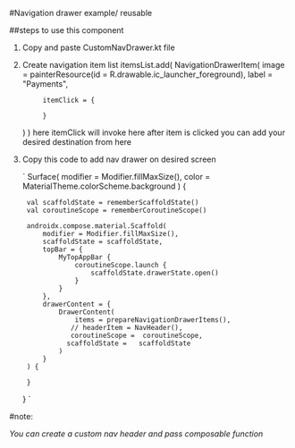 #Navigation drawer example/ reusable

##steps to use this component
1. Copy and paste CustomNavDrawer.kt file 
2. Create navigation item list
itemsList.add(
     NavigationDrawerItem(
     image = painterResource(id = R.drawable.ic_launcher_foreground),
     label = "Payments",

            itemClick = {

            }
     )
     )
    here itemClick will invoke here after item is clicked you can add your desired destination from here
3. Copy this code to add nav drawer on desired screen

   `
Surface(
   modifier = Modifier.fillMaxSize(),
   color = MaterialTheme.colorScheme.background
   ) {

        val scaffoldState = rememberScaffoldState()
        val coroutineScope = rememberCoroutineScope()

        androidx.compose.material.Scaffold(
            modifier = Modifier.fillMaxSize(),
            scaffoldState = scaffoldState,
            topBar = {
                MyTopAppBar {
                    coroutineScope.launch {
                        scaffoldState.drawerState.open()
                    }
                }
            },
            drawerContent = {
                DrawerContent(
                    items = prepareNavigationDrawerItems(),
                   // headerItem = NavHeader(),
                   coroutineScope =  coroutineScope,
                  scaffoldState =   scaffoldState
                )
            }
        ) {

        }
   }
`


#note:

_You can create a custom nav header and pass composable function_

